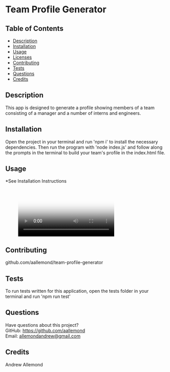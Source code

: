 # Team Profile Generator
  
  ## Table of Contents
  * [Description](#description)
  * [Installation](#installation)
  * [Usage](#usage)
  * [Licenses](#licenses)
  * [Contributing](#contributing)
  * [Tests](#tests)
  * [Questions](#questions)
  * [Credits](#credits)
  ## Description
  This app is designed to generate a profile showing members of a team consisting of a manager and a number of interns and engineers.
  ## Installation
  Open the project in your terminal and run 'npm i' to install the necessary dependencies. Then run the program with 'node index.js' and follow along the prompts in the terminal to build your team's profile in the index.html file.

  ## Usage
  *See Installation Instructions

  <figure class="video_container">
  <video controls="true" allowfullscreen="true" poster="assets/images/Profile-Pic.png">
    
    <source src="/assets/images/Team-Profile-Generator.webm" type="video/webm">
  </video>
</figure>
  
  ## Contributing
  github.com/aallemond/team-profile-generator
  ## Tests
  To run tests written for this application, open the tests folder in your terminal and run 'npm run test'
  ## Questions
  Have questions about this project?  
  GitHub: https://github.com/aallemond  
  Email: allemondandrew@gmail.com
  ## Credits
  Andrew Allemond